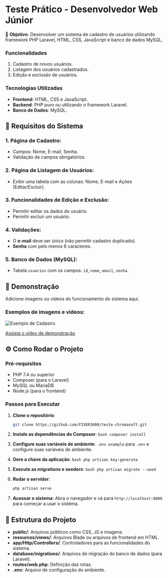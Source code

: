 # Teste Prático - Desenvolvedor Web Júnior

🎯 **Objetivo**: Desenvolver um sistema de cadastro de usuários utilizando framework PHP Laravel, HTML, CSS, JavaScript e banco de dados MySQL.


### Funcionalidades

1. Cadastro de novos usuários.
2. Listagem dos usuários cadastrados.
3. Edição e exclusão de usuários.

### Tecnologias Utilizadas

- **Frontend**: HTML, CSS e JavaScript.
- **Backend**: PHP puro ou utilizando o framework Laravel.
- **Banco de Dados**: MySQL.

## 📝 Requisitos do Sistema

### 1. Página de Cadastro:
- Campos: Nome, E-mail, Senha.
- Validação de campos obrigatórios.

### 2. Página de Listagem de Usuários:
- Exibir uma tabela com as colunas: Nome, E-mail e Ações (Editar/Excluir).

### 3. Funcionalidades de Edição e Exclusão:
- Permitir editar os dados do usuário.
- Permitir excluir um usuário.

### 4. Validações:
- O **e-mail** deve ser único (não permitir cadastro duplicado).
- **Senha** com pelo menos 6 caracteres.

### 5. Banco de Dados (MySQL):
- Tabela `usuarios` com os campos: `id`, `nome`, `email`, `senha`.

## 📸 Demonstração

Adicione imagens ou vídeos do funcionamento do sistema aqui.

### Exemplos de imagens e vídeos:

![Exemplo de Cadastro](caminho/para/imagem.jpg)

[Assista o vídeo de demonstração](caminho/para/video.mp4)

## ⚙️ Como Rodar o Projeto

### Pré-requisitos

- PHP 7.4 ou superior
- Composer (para o Laravel)
- MySQL ou MariaDB
- Node.js (para o frontend)

### Passos para Executar

1. **Clone o repositório**:
   ```bash
   git clone https://github.com/FIXER3600/teste-chromasoft.git
   ```

2. **Instale as dependências do Composer**: ```bash composer install ``` 

3. **Configure suas variáveis de ambiente**: `.env.example` para `.env` e configure suas variáveis de ambiente.

4. **Gere a chave da aplicação**: ```bash php artisan key:generate ``` 

5. **Execute as migrations e seeders**: ```bash php artisan migrate --seed ```


6. **Rodar o servidor**:

     ```bash
     php artisan serve
     ```

7. **Acessar o sistema**:
   Abra o navegador e vá para `http://localhost:8000` para começar a usar o sistema.

## 📑 Estrutura do Projeto

- **public/**: Arquivos públicos como CSS, JS e imagens.
- **resources/views/**: Arquivos Blade ou arquivos de frontend em HTML.
- **app/Http/Controllers/**: Controladores para as funcionalidades do sistema.
- **database/migrations/**: Arquivos de migração do banco de dados (para Laravel).
- **routes/web.php**: Definição das rotas.
- **.env**: Arquivo de configuração do ambiente.


